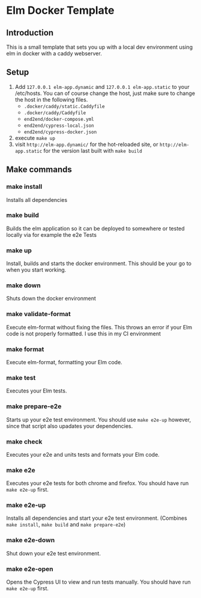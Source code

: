 # Elm Docker Template

## Introduction
This is a small template that sets you up with a local dev environment using elm in docker with a caddy webserver.

## Setup

1. Add `127.0.0.1 elm-app.dynamic` and `127.0.0.1 elm-app.static` to your /etc/hosts. You can of course change the host, just make sure to change the host in the following files.
    * `.docker/caddy/static.Caddyfile` 
    * `.docker/caddy/Caddyfile`  
    * `end2end/docker-compose.yml`
    * `end2end/cypress-local.json`
    * `end2end/cypress-docker.json`
2. execute `make up`
3. visit `http://elm-app.dynamic/` for the hot-reloaded site, or `http://elm-app.static` for the version last built with `make build`


## Make commands
### make install
Installs all dependencies

### make build
Builds the elm application so it can be deployed to somewhere or tested locally via for example the e2e Tests

### make up
Install, builds and starts the docker environment. This should be your go to when you start working.

### make down
Shuts down the docker environment

### make validate-format
Execute elm-format without fixing the files. This throws an error if your Elm code is not properly formatted. I use this in my CI environment

### make format
Execute elm-format, formatting your Elm code.

### make test
Executes your Elm tests.

### make prepare-e2e
Starts up your e2e test environment. You should use `make e2e-up` however, since that script also upadates your dependencies.

### make check
Executes your e2e and units tests and formats your Elm code.

### make e2e
Executes your e2e tests for both chrome and firefox. You should have run `make e2e-up` first.

### make e2e-up
Installs all dependencies and start your e2e test environment. (Combines `make install`, `make build` and `make prepare-e2e`)

### make e2e-down
Shut down your e2e test environment.

### make e2e-open
Opens the Cypress UI to view and run tests manually. You should have run `make e2e-up` first.
